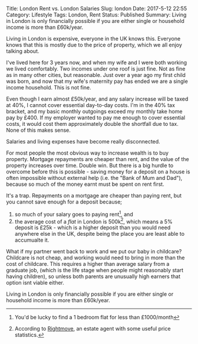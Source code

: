 Title: London Rent vs. London Salaries
Slug: london
Date: 2017-5-12 22:55
Category: Lifestyle
Tags: London, Rent
Status: Published
Summary: Living in London is only financially possible if you are either single or household income is more than £60k/year.

Living in London is expensive, everyone in the UK knows this. Everyone knows that this is mostly due to the price of property, which we all enjoy talking about.

I've lived here for 3 years now, and when my wife and I were both working we lived comfortably. Two incomes under one roof is just fine. Not as fine as in many other cities, but reasonable. Just over a year ago my first child was born, and now that my wife's maternity pay has ended we are a single income household. This is not fine. 

Even though I earn almost £50k/year, and any salary increase will be taxed at 40%, I cannot cover essential day-to-day costs. I'm in the 40% tax bracket, and my basic monthly outgoings exceed my monthly take home pay by £400. If my employer wanted to pay me enough to cover essential costs, it would cost them approximately double the shortfall due to tax. None of this makes sense.

Salaries and living expenses have become really disconnected. 

For most people the most obvious way to increase wealth is to buy property. Mortgage repayments are cheaper than rent, and the value of the property increases over time. Double win. But there is a big hurdle to overcome before this is possible - saving money for a deposit on a house is often impossible without external help (i.e. the "Bank of Mum and Dad"), because so much of the money earnt must be spent on rent first. 

It's a trap. Repayments on a mortgage are cheaper than paying rent, but you cannot save enough for a deposit because;

1. so much of your salary goes to paying rent[^1], and
2. the average cost of a *flat* in London is 500k[^2], which means a 5% deposit is £25k - which is a higher deposit than you would need anywhere else in the UK, despite being the place you are least able to accumualte it. 


What if my partner went back to work and we put our baby in childcare? Childcare is not cheap, and working would need to bring in more than the cost of childcare. This requires a higher than average salary from a graduate job, (which is the life stage when people might reasonably start having children), so unless both parents are unusually high earners that option isnt viable either.

Living in London is only financially possible if you are either single or household income is more than £60k/year.

[^1]: You'd be lucky to find a 1 bedroom flat for less than £1000/month
[^2]: According to [Rightmove](http://www.rightmove.co.uk/house-prices/London.html), an estate agent with some useful price statistics.